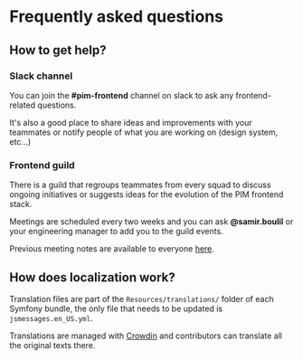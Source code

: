 # Frequently asked questions

## How to get help?

### Slack channel

You can join the **#pim-frontend** channel on slack to ask any frontend-related questions.

It's also a good place to share ideas and improvements with your teammates or notify people of what you are working on (design system, etc...)

### Frontend guild

There is a guild that regroups teammates from every squad to discuss ongoing initiatives or suggests ideas for the evolution of the PIM frontend stack.

Meetings are scheduled every two weeks and you can ask **@samir.boulil** or your engineering manager to add you to the guild events.

Previous meeting notes are available to everyone [here](https://www.notion.so/akeneo/b9f094e2f6ce442389426a0b70cee812).

## How does localization work?

Translation files are part of the `Resources/translations/` folder of each Symfony bundle, the only file that needs to be updated is `jsmessages.en_US.yml`.

Translations are managed with [Crowdin](https://crowdin.com/) and contributors can translate all the original texts there.
